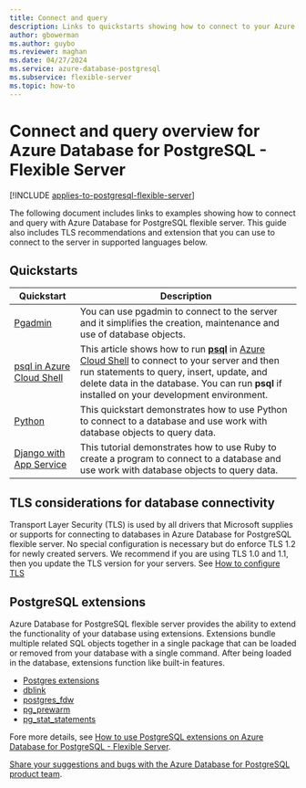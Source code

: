 ```yaml
---
title: Connect and query
description: Links to quickstarts showing how to connect to your Azure Database for PostgreSQL - Flexible Server and run queries.
author: gbowerman
ms.author: guybo
ms.reviewer: maghan
ms.date: 04/27/2024
ms.service: azure-database-postgresql
ms.subservice: flexible-server
ms.topic: how-to
---
```


# Connect and query overview for Azure Database for PostgreSQL - Flexible Server

[!INCLUDE [applies-to-postgresql-flexible-server](~/reusable-content/ce-skilling/azure/includes/postgresql/includes/applies-to-postgresql-flexible-server.md)]

The following document includes links to examples showing how to connect and query with Azure Database for PostgreSQL flexible server. This guide also includes TLS recommendations and extension that you can use to connect to the server in supported languages below.

## Quickstarts

| Quickstart | Description |
| --- | --- |
| [Pgadmin](https://www.pgadmin.org/) | You can use pgadmin to connect to the server and it simplifies the creation, maintenance and use of database objects. |
| [psql in Azure Cloud Shell](./quickstart-create-server.md#connect-using-psql) | This article shows how to run [**psql**](https://www.postgresql.org/docs/current/static/app-psql.html) in [Azure Cloud Shell](/azure/cloud-shell/overview) to connect to your server and then run statements to query, insert, update, and delete data in the database. You can run **psql** if installed on your development environment. |
| [Python](connect-python.md) | This quickstart demonstrates how to use Python to connect to a database and use work with database objects to query data. |
| [Django with App Service](/azure/app-service/tutorial-python-postgresql-app) | This tutorial demonstrates how to use Ruby to create a program to connect to a database and use work with database objects to query data. |

## TLS considerations for database connectivity

Transport Layer Security (TLS) is used by all drivers that Microsoft supplies or supports for connecting to databases in Azure Database for PostgreSQL flexible server. No special configuration is necessary but do enforce TLS 1.2 for newly created servers. We recommend if you are using TLS 1.0 and 1.1, then you update the TLS version for your servers. See [How to configure TLS](how-to-connect-tls-ssl.md)

## PostgreSQL extensions

Azure Database for PostgreSQL flexible server provides the ability to extend the functionality of your database using extensions. Extensions bundle multiple related SQL objects together in a single package that can be loaded or removed from your database with a single command. After being loaded in the database, extensions function like built-in features.

- [Postgres extensions](concepts-extensions.md#extension-versions)
- [dblink](concepts-extensions.md#dblink)
- [postgres_fdw](concepts-extensions.md#postgres_fdw)
- [pg_prewarm](concepts-extensions.md#pg_prewarm)
- [pg_stat_statements](concepts-extensions.md#pg_stat_statements)

Fore more details, see [How to use PostgreSQL extensions on Azure Database for PostgreSQL - Flexible Server](concepts-extensions.md).

[Share your suggestions and bugs with the Azure Database for PostgreSQL product team](https://aka.ms/pgfeedback).
